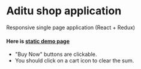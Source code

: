# Aditu shop application

Responsive single page application (React + Redux)

#### Here is [static demo page](https://aditu-shop-app-react.firebaseapp.com/)

- "Buy Now" buttons are clickable. 
- You should click on a cart icon to clear the sum.